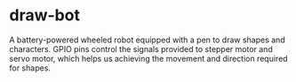 # draw-bot
A battery-powered wheeled robot equipped with a pen to draw shapes and characters. GPIO pins control the signals provided to stepper motor and servo motor, which helps us achieving the movement and direction required for shapes.
